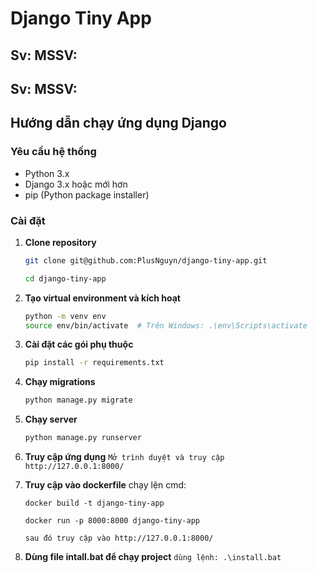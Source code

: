 # Django Tiny App

## Sv: MSSV:
## Sv: MSSV:

## Hướng dẫn chạy ứng dụng Django

### Yêu cầu hệ thống
- Python 3.x
- Django 3.x hoặc mới hơn
- pip (Python package installer)

### Cài đặt

1. **Clone repository**
    ```bash
    git clone git@github.com:PlusNguyn/django-tiny-app.git

    cd django-tiny-app
    ```

2. **Tạo virtual environment và kích hoạt**
    ```bash
    python -m venv env
    source env/bin/activate  # Trên Windows: .\env\Scripts\activate
    ```

3. **Cài đặt các gói phụ thuộc**
    ```bash
    pip install -r requirements.txt
    ```

4. **Chạy migrations**
    ```bash
    python manage.py migrate
    ```

5. **Chạy server**
    ```bash
    python manage.py runserver
    ```

6. **Truy cập ứng dụng**
    ```Mở trình duyệt và truy cập http://127.0.0.1:8000/```

7. **Truy cập vào dockerfile**
    chạy lện cmd:
     ```
     docker build -t django-tiny-app

     docker run -p 8000:8000 django-tiny-app 

    sau đó truy cập vào http://127.0.0.1:8000/
    ```

8. **Dùng file intall.bat để chạy project**
    ```dùng lệnh: .\install.bat```
   